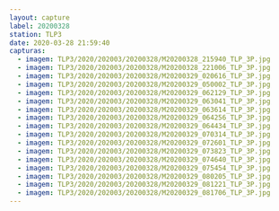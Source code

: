 ```yaml
---
layout: capture
label: 20200328
station: TLP3
date: 2020-03-28 21:59:40
capturas:
  - imagem: TLP3/2020/202003/20200328/M20200328_215940_TLP_3P.jpg
  - imagem: TLP3/2020/202003/20200328/M20200328_221006_TLP_3P.jpg
  - imagem: TLP3/2020/202003/20200328/M20200329_020616_TLP_3P.jpg
  - imagem: TLP3/2020/202003/20200328/M20200329_050002_TLP_3P.jpg
  - imagem: TLP3/2020/202003/20200328/M20200329_062129_TLP_3P.jpg
  - imagem: TLP3/2020/202003/20200328/M20200329_063041_TLP_3P.jpg
  - imagem: TLP3/2020/202003/20200328/M20200329_063614_TLP_3P.jpg
  - imagem: TLP3/2020/202003/20200328/M20200329_064256_TLP_3P.jpg
  - imagem: TLP3/2020/202003/20200328/M20200329_064434_TLP_3P.jpg
  - imagem: TLP3/2020/202003/20200328/M20200329_070314_TLP_3P.jpg
  - imagem: TLP3/2020/202003/20200328/M20200329_072601_TLP_3P.jpg
  - imagem: TLP3/2020/202003/20200328/M20200329_073823_TLP_3P.jpg
  - imagem: TLP3/2020/202003/20200328/M20200329_074640_TLP_3P.jpg
  - imagem: TLP3/2020/202003/20200328/M20200329_075454_TLP_3P.jpg
  - imagem: TLP3/2020/202003/20200328/M20200329_080205_TLP_3P.jpg
  - imagem: TLP3/2020/202003/20200328/M20200329_081221_TLP_3P.jpg
  - imagem: TLP3/2020/202003/20200328/M20200329_081706_TLP_3P.jpg
---
```


